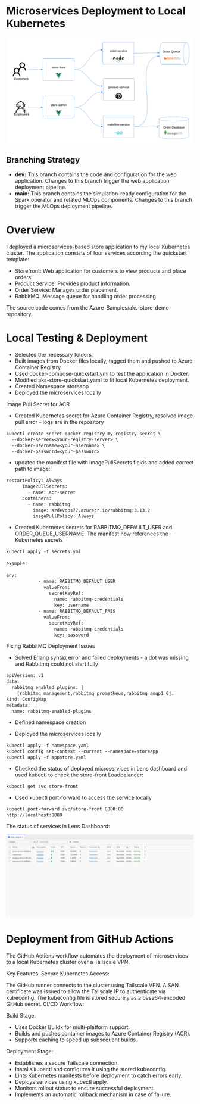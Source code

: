 # Microservices Deployment to Local Kubernetes

![Architecture](assets/demo-arch.png)

## Branching Strategy

- **dev:** This branch contains the code and configuration for the web application. Changes to this branch trigger the web application deployment pipeline.
- **main:** This branch contains the simulation-ready configuration for the Spark operator and related MLOps components. Changes to this branch trigger the MLOps deployment pipeline.

# Overview

I deployed a microservices-based store application to my local Kubernetes cluster. The application consists of four services according the quickstart template:

- Storefront: Web application for customers to view products and place orders.
- Product Service: Provides product information.
- Order Service: Manages order placement.
- RabbitMQ: Message queue for handling order processing.

The source code comes from the Azure-Samples/aks-store-demo repository.

# Local Testing & Deployment

- Selected the necessary folders.
- Built images from Docker files locally, tagged them and pushed to Azure Container Registry
- Used docker-compose-quickstart.yml to test the application in Docker.
- Modified aks-store-quickstart.yaml to fit local Kubernetes deployment.
- Created Namespace storeapp
- Deployed the microservices locally

Image Pull Secret for ACR

- Created Kubernetes secret for Azure Container Registry, resolved image pull error - logs are in the repository

```
kubectl create secret docker-registry my-registry-secret \
  --docker-server=<your-registry-server> \
  --docker-username=<your-username> \
  --docker-password=<your-password>
```

- updated the manifest file with imagePullSecrets fields and added correct path to image:

```
restartPolicy: Always
      imagePullSecrets:
        - name: acr-secret
      containers:
        - name: rabbitmq
          image: azdevops77.azurecr.io/rabbitmq:3.13.2
          imagePullPolicy: Always
```

- Created Kubernetes secrets for RABBITMQ_DEFAULT_USER and ORDER_QUEUE_USERNAME. The manifest now references the Kubernetes secrets

```
kubectl apply -f secrets.yml

example:

env:
            - name: RABBITMQ_DEFAULT_USER
              valueFrom:
                secretKeyRef:
                  name: rabbitmq-credentials
                  key: username
            - name: RABBITMQ_DEFAULT_PASS
              valueFrom:
                secretKeyRef:
                  name: rabbitmq-credentials
                  key: password
```

Fixing RabbitMQ Deployment Issues

- Solved Erlang syntax error and failed deployments - a dot was missing and Rabbitmq could not start fully

```
apiVersion: v1
data:
  rabbitmq_enabled_plugins: |
    [rabbitmq_management,rabbitmq_prometheus,rabbitmq_amqp1_0].
kind: ConfigMap
metadata:
  name: rabbitmq-enabled-plugins
```

- Defined namespace creation

- Deployed the microservices locally

```
kubectl apply -f namespace.yaml
kubectl config set-context --current --namespace=storeapp
kubectl apply -f appstore.yaml
```

- Checked the status of deployed microservices in Lens dashboard and used kubectl to check the store-front Loadbalancer:

```
kubectl get svc store-front
```

- Used kubectl port-forward to access the service locally

```
kubectl port-forward svc/store-front 8080:80
http://localhost:8080
```

The status of services in Lens Dashboard:

![Status](assets/scr2145455.png)

# Deployment from GitHub Actions

The GitHub Actions workflow automates the deployment of microservices to a local Kubernetes cluster over a Tailscale VPN.

Key Features:
Secure Kubernetes Access:

The GitHub runner connects to the cluster using Tailscale VPN.
A SAN certificate was issued to allow the Tailscale IP to authenticate via kubeconfig.
The kubeconfig file is stored securely as a base64-encoded GitHub secret.
CI/CD Workflow:

Build Stage:

- Uses Docker Buildx for multi-platform support.
- Builds and pushes container images to Azure Container Registry (ACR).
- Supports caching to speed up subsequent builds.

Deployment Stage:

- Establishes a secure Tailscale connection.
- Installs kubectl and configures it using the stored kubeconfig.
- Lints Kubernetes manifests before deployment to catch errors early.
- Deploys services using kubectl apply.
- Monitors rollout status to ensure successful deployment.
- Implements an automatic rollback mechanism in case of failure.
